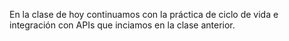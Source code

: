 En la clase de hoy continuamos con la práctica de ciclo de vida e integración con APIs que inciamos en la clase anterior.